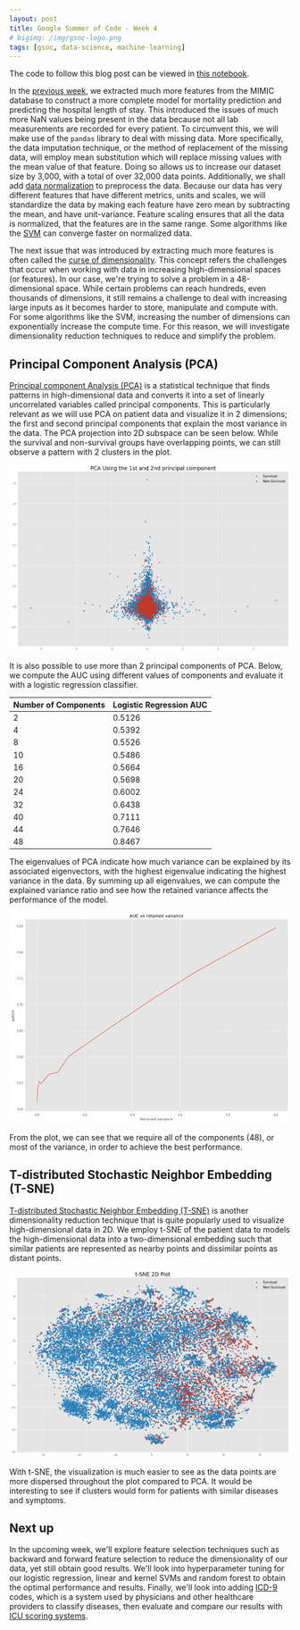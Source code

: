 ```yaml
---
layout: post
title: Google Summer of Code - Week 4
# bigimg: /img/gsoc-logo.png
tags: [gsoc, data-science, machine-learning]
---
```


The code to follow this blog post can be viewed in [this notebook](https://github.com/olinguyen/gsoc2017-shogun-dataproject/blob/master/Feature%20Selection%20%26%20Dimensionality%20Reduction.ipynb).

In the [previous week](https://olinguyen.github.io/2017-06-12-gsoc-week3/), we extracted much more features from the MIMIC database to construct a more complete model for mortality prediction and predicting the hospital length of stay. This introduced the issues of much more NaN values being present in the data because not all lab measurements are recorded for every patient. To circumvent this, we will make use of the `pandas` library to deal with missing data. More specifically, the data imputation technique, or the method of replacement of the missing data, will employ mean substitution which will replace missing values with the mean value of that feature. Doing so allows us to increase our dataset size by 3,000, with a total of over 32,000 data points. Additionally, we shall add [data normalization](https://en.wikipedia.org/wiki/Feature_scaling ) to preprocess the data. Because our data has very different features that have different metrics, units and scales, we will standardize the data by making each feature have zero mean by subtracting the mean, and have unit-variance. Feature scaling ensures that all the data is normalized, that the features are in the same range. Some algorithms like the [SVM](https://en.wikipedia.org/wiki/Support_vector_machine) can converge faster on normalized data.

The next issue that was introduced by extracting much more features is often called the [curse of dimensionality](https://en.wikipedia.org/wiki/Curse_of_dimensionality). This concept refers the challenges that occur when working with data in increasing high-dimensional spaces (or features). In our case, we're trying to solve a problem in a 48-dimensional space. While certain problems can reach hundreds, even thousands of dimensions, it still remains a challenge to deal with increasing large inputs as it becomes harder to store, manipulate and compute with. For some algorithms like the SVM, increasing the number of dimensions can exponentially increase the compute time. For this reason, we will investigate dimensionality reduction techniques to reduce and simplify the problem.

## Principal Component Analysis (PCA)

[Principal component Analysis (PCA)](https://en.wikipedia.org/wiki/Principal_component_analysis) is a statistical technique that finds patterns in high-dimensional data and converts it into a set of linearly uncorrelated variables called principal components. This is particularly relevant as we will use PCA on patient data and visualize it in 2 dimensions; the first and second principal components that explain the most variance in the data. The PCA projection into 2D subspace can be seen below. While the survival and non-survival groups have overlapping points, we can still observe a pattern with 2 clusters in the plot.

![](/img/week4/pca-2d.png "PCA 2D Plot")

It is also possible to use more than 2 principal components of PCA. Below, we compute the AUC using different values of components and evaluate it with a logistic regression classifier.

| Number of Components | Logistic Regression AUC    |
|----------------------|--------|
| 2                    | 0.5126 |
| 4                    | 0.5392 |
| 8                    | 0.5526 |
| 10                   | 0.5486 |
| 16                   | 0.5664 |
| 20                   | 0.5698 |
| 24                   | 0.6002 |
| 32                   | 0.6438 |
| 40                   | 0.7111 |
| 44                   | 0.7646 |
| 48                   | 0.8467 |

The eigenvalues of PCA indicate how much variance can be explained by its associated eigenvectors, with the highest eigenvalue indicating the highest variance in the data. By summing up all eigenvalues, we can compute the explained variance ratio and see how the retained variance affects the performance of the model.

![](/img/week4/pca-retained-variance.png "AUC vs Retained Variance")

From the plot, we can see that we require all of the components (48), or most of the variance, in order to achieve the best performance.

## T-distributed Stochastic Neighbor Embedding (T-SNE)

[T-distributed Stochastic Neighbor Embedding (T-SNE)](https://en.wikipedia.org/wiki/T-distributed_stochastic_neighbor_embedding) is another dimensionality reduction technique that is quite popularly used to visualize high-dimensional data in 2D. We employ t-SNE of the patient data to models the high-dimensional data into a two-dimensional embedding such that similar patients are represented as nearby points and dissimilar points as distant points.

![](/img/week4/t-sne.png "t-SNE")

With t-SNE, the visualization is much easier to see as the data points are more dispersed throughout the plot compared to PCA. It would be interesting to see if clusters would form for patients with similar diseases and symptoms.

## Next up

In the upcoming week, we'll explore feature selection techniques such as backward and forward feature selection to reduce the dimensionality of our data, yet still obtain good results. We'll look into hyperparameter tuning for our logistic regression, linear and kernel SVMs and random forest to obtain the optimal performance and results. Finally, we'll look into adding [ICD-9](https://en.wikipedia.org/wiki/ICD) codes, which is a system used by physicians and other healthcare providers to classify diseases, then evaluate and compare our results with [ICU scoring systems](https://en.wikipedia.org/wiki/ICU_scoring_systems).
